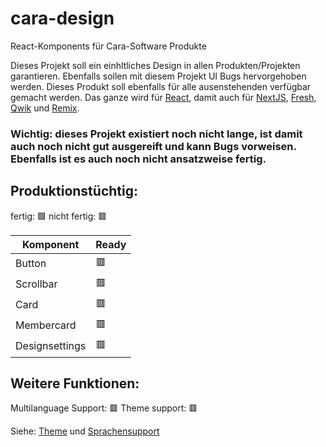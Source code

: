 # cara-design
React-Komponents für Cara-Software Produkte 

Dieses Projekt soll ein einhltliches Design in allen Produkten/Projekten garantieren. Ebenfalls sollen mit diesem Projekt UI Bugs hervorgehoben werden. Dieses Produkt soll ebenfalls für alle ausenstehenden verfügbar gemacht werden. Das ganze wird für [React](https://react.dev), damit auch für [NextJS](https://nextjs.org), [Fresh](https://fresh.deno.dev), [Qwik](https://qwik.builder.io) und [Remix](https://remix.run).

### Wichtig: dieses Projekt existiert noch nicht lange, ist damit auch noch nicht gut ausgereift und kann Bugs vorweisen. Ebenfalls ist es auch noch nicht ansatzweise fertig.

## Produktionstüchtig:
fertig: 🟩
nicht fertig: 🟥

|Komponent| Ready|
|-------|-------|
|Button|🟥|
|Scrollbar|🟥|
|Card|🟥|
|Membercard|🟥|
|Designsettings|🟥|

## Weitere Funktionen:

Multilanguage Support: 🟥 
Theme support: 🟥

Siehe: [Theme](theme.md) und [Sprachensupport](language.md)